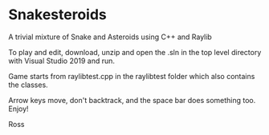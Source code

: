 # Snakesteroids
A trivial mixture of Snake and Asteroids using C++ and Raylib

To play and edit, download, unzip and open the .sln in the top level directory with Visual Studio 2019 and run.

Game starts from raylibtest.cpp in the raylibtest folder which also contains the classes.

Arrow keys move, don't backtrack, and the space bar does something too. Enjoy!

Ross
